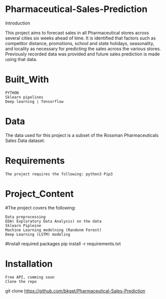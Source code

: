 # Pharmaceutical-Sales-Prediction
Introduction

This project aims to forecast sales in all Pharmaceutical stores across several cities six weeks ahead of time. It is identified that factors such as competitor distance, promotions, school and state holidays, seasonality, and locality as necessary for predicting the sales across the various stores. Previously recorded data was provided and future sales prediction is made using that data.
# Built_With

    PYTHON
    Sklearn pipelines
    Deep learning | Tensorflow
    
# Data
   The data used for this project is a subset of the Rossman Pharmaceuticals Sales Data dataset.
   
# Requirements
    The project requires the following: python3 Pip3
    
# Project_Content

#The project covers the following:

    Data preprocessing
    EDA( Exploratory Data Analysis) on the data
    Sklearn Pipleine
    Machine Learning modelning (Randonm Forest)
    Deep Learning (LSTM) modeling
#Install required packages
   pip install -r requirements.txt
   
 # Installation

    Free API, comming soon
    Clone the repo

git clone https://github.com/bkget/Pharmaceutical-Sales-Prediction


    
